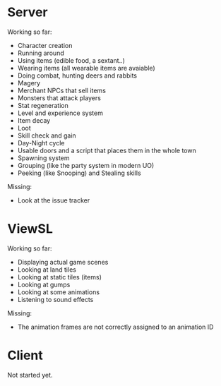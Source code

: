 # Server #
Working so far:
  * Character creation
  * Running around
  * Using items (edible food, a sextant..)
  * Wearing items (all wearable items are avaiable)
  * Doing combat, hunting deers and rabbits
  * Magery
  * Merchant NPCs that sell items
  * Monsters that attack players
  * Stat regeneration
  * Level and experience system
  * Item decay
  * Loot
  * Skill check and gain
  * Day-Night cycle
  * Usable doors and a script that places them in the whole town
  * Spawning system
  * Grouping (like the party system in modern UO)
  * Peeking (like Snooping) and Stealing skills

Missing:
  * Look at the issue tracker

# ViewSL #
Working so far:
  * Displaying actual game scenes
  * Looking at land tiles
  * Looking at static tiles (items)
  * Looking at gumps
  * Looking at some animations
  * Listening to sound effects

Missing:
  * The animation frames are not correctly assigned to an animation ID


# Client #
Not started yet.